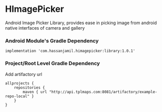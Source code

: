 # HImagePicker
Android Image Picker Library, provides ease in picking image from android native interfaces of camera and gallery

### Android Module's Gradle Dependency
`implementation 'com.hassanjamil.himagepicker:library:1.0.1'`

### Project/Root Level Gradle Dependency
Add artifactory url
```android
allprojects {
    repositories {
        maven { url "http://api.tplmaps.com:8081/artifactory/example-repo-local" }
    }
}
```
